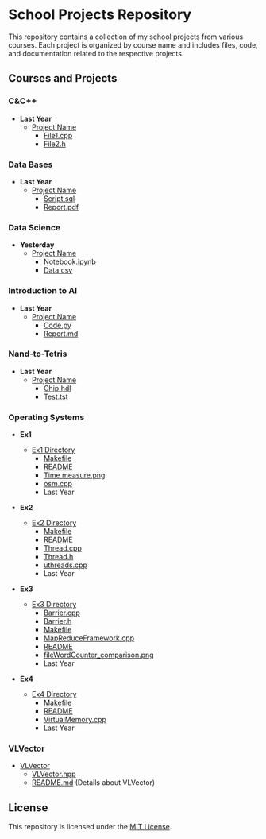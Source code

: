 # School Projects Repository

This repository contains a collection of my school projects from various courses. Each project is organized by course name and includes files, code, and documentation related to the respective projects.

## Courses and Projects

### C&C++

- **Last Year**
  - [Project Name](C%26C%2B%2B/Last%20Year/Project%20Name)
    - [File1.cpp](C%26C%2B%2B/Last%20Year/Project%20Name/File1.cpp)
    - [File2.h](C%26C%2B%2B/Last%20Year/Project%20Name/File2.h)

### Data Bases

- **Last Year**
  - [Project Name](Data%20Bases/Last%20Year/Project%20Name)
    - [Script.sql](Data%20Bases/Last%20Year/Project%20Name/Script.sql)
    - [Report.pdf](Data%20Bases/Last%20Year/Project%20Name/Report.pdf)

### Data Science

- **Yesterday**
  - [Project Name](Data%20Science/Yesterday/Project%20Name)
    - [Notebook.ipynb](Data%20Science/Yesterday/Project%20Name/Notebook.ipynb)
    - [Data.csv](Data%20Science/Yesterday/Project%20Name/Data.csv)

### Introduction to AI

- **Last Year**
  - [Project Name](Introduction%20to%20AI/Last%20Year/Project%20Name)
    - [Code.py](Introduction%20to%20AI/Last%20Year/Project%20Name/Code.py)
    - [Report.md](Introduction%20to%20AI/Last%20Year/Project%20Name/Report.md)

### Nand-to-Tetris

- **Last Year**
  - [Project Name](Nand-to-Tetris/Last%20Year/Project%20Name)
    - [Chip.hdl](Nand-to-Tetris/Last%20Year/Project%20Name/Chip.hdl)
    - [Test.tst](Nand-to-Tetris/Last%20Year/Project%20Name/Test.tst)

### Operating Systems

- **Ex1**
  - [Ex1 Directory](Operating%20Systems/Ex1)
    - [Makefile](Operating%20Systems/Ex1/Makefile)
    - [README](Operating%20Systems/Ex1/README.md)
    - [Time measure.png](Operating%20Systems/Ex1/Time%20measure.png)
    - [osm.cpp](Operating%20Systems/Ex1/osm.cpp)
    - Last Year

- **Ex2**
  - [Ex2 Directory](Operating%20Systems/Ex2)
    - [Makefile](Operating%20Systems/Ex2/Makefile)
    - [README](Operating%20Systems/Ex2/README.md)
    - [Thread.cpp](Operating%20Systems/Ex2/Thread.cpp)
    - [Thread.h](Operating%20Systems/Ex2/Thread.h)
    - [uthreads.cpp](Operating%20Systems/Ex2/uthreads.cpp)
    - Last Year

- **Ex3**
  - [Ex3 Directory](Operating%20Systems/Ex3)
    - [Barrier.cpp](Operating%20Systems/Ex3/Barrier.cpp)
    - [Barrier.h](Operating%20Systems/Ex3/Barrier.h)
    - [Makefile](Operating%20Systems/Ex3/Makefile)
    - [MapReduceFramework.cpp](Operating%20Systems/Ex3/MapReduceFramework.cpp)
    - [README](Operating%20Systems/Ex3/README.md)
    - [fileWordCounter_comparison.png](Operating%20Systems/Ex3/fileWordCounter_comparison.png)
    - Last Year

- **Ex4**
  - [Ex4 Directory](Operating%20Systems/Ex4)
    - [Makefile](Operating%20Systems/Ex4/Makefile)
    - [README](Operating%20Systems/Ex4/README.md)
    - [VirtualMemory.cpp](Operating%20Systems/Ex4/VirtualMemory.cpp)
    - Last Year

### VLVector

- [VLVector](VLVector)
  - [VLVector.hpp](VLVector/VLVector.hpp)
  - [README.md](VLVector/README.md) (Details about VLVector)

## License

This repository is licensed under the [MIT License](LICENSE).
